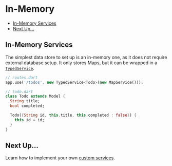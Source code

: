 # In-Memory

* [In-Memory Services](in-memory.md#in-memory-services)
* [Next Up...](in-memory.md#next-up)

## In-Memory Services

The simplest data store to set up is an in-memory one, as it does not require external database setup. It only stores Maps, but it can be wrapped in a [`TypedService`](typedservice.md).

```dart
// routes.dart
app.use('/todos', new TypedService<Todo>(new MapService()));

// todo.dart
class Todo extends Model {
  String title;
  bool completed;

  Todo({String id, this.title, this.completed : false}) {
    this.id = id;
  }
}
```

## Next Up...

Learn how to implement your own [custom services](custom-services.md).

